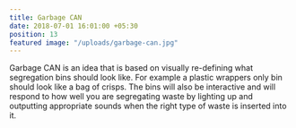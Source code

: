 ```yaml
---
title: Garbage CAN
date: 2018-07-01 16:01:00 +05:30
position: 13
featured image: "/uploads/garbage-can.jpg"
---
```


Garbage CAN is an idea that is based on visually re-defining what segregation bins should look like. For example a plastic wrappers only bin should look like a bag of crisps. The bins will also be interactive and will respond to how well you are segregating waste by lighting up and outputting appropriate sounds when the right type of waste is inserted into it.
